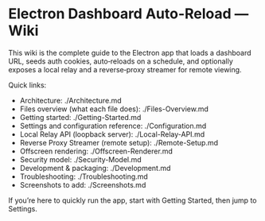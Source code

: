 # Electron Dashboard Auto-Reload — Wiki

This wiki is the complete guide to the Electron app that loads a dashboard URL, seeds auth cookies, auto‑reloads on a schedule, and optionally exposes a local relay and a reverse‑proxy streamer for remote viewing.

Quick links:
- Architecture: ./Architecture.md
- Files overview (what each file does): ./Files-Overview.md
- Getting started: ./Getting-Started.md
- Settings and configuration reference: ./Configuration.md
- Local Relay API (loopback server): ./Local-Relay-API.md
- Reverse Proxy Streamer (remote setup): ./Remote-Setup.md
- Offscreen rendering: ./Offscreen-Renderer.md
- Security model: ./Security-Model.md
- Development & packaging: ./Development.md
- Troubleshooting: ./Troubleshooting.md
- Screenshots to add: ./Screenshots.md

If you’re here to quickly run the app, start with Getting Started, then jump to Settings.
